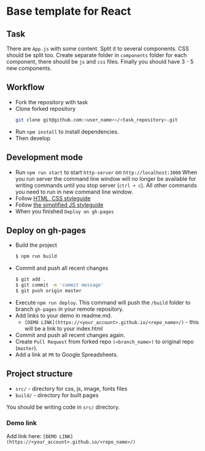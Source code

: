# Base template for React

## Task

There are `App.js` with some content.
Split it to several components. CSS should be split too.
Create separate folder in `components` folder for each component, there should be `js` and `css` files.
Finally you should have 3 - 5 new components.

## Workflow

- Fork the repository with task
- Clone forked repository 
    ```bash
    git clone git@github.com:<user_name>>/<task_repository>.git
    ```
- Run `npm install` to install dependencies.
- Then develop

## Development mode 

- Run `npm run start` to start `http-server` on `http://localhost:3000`
    When you run server the command line window will no longer be available for 
    writing commands until you stop server (`ctrl + c`). All other commands you 
    need to run in new command line window.
- Follow [HTML, CSS styleguide](https://mate-academy.github.io/style-guides/htmlcss.html)
- Follow [the simplified JS styleguide](https://mate-academy.github.io/style-guides/javascript-standard-modified)
- When you finished `Deploy on gh-pages`

## Deploy on gh-pages

- Build the project
  ```bash
  $ npm run build
  ```
- Commit and push all recent changes
  ```bash
  $ git add .
  $ git commit -m 'commit message'
  $ git push origin master
  ```
- Execute `npm run deploy`. This command will push the `/build` folder to branch
  `gh-pages` in your remote repository. 
- Add links to your demo in readme.md.
  - `[DEMO LINK](https://<your_account>.github.io/<repo_name>/)` - this will be a 
  link to your index.html
- Commit and push all recent changes again.
- Create `Pull Request` from forked repo `(<branch_name>)` to original repo 
(`master`).
- Add a link at `PR` to Google Spreadsheets.

## Project structure

- `src/` - directory for css, js, image, fonts files
- `build/` - directory for built pages

You should be writing code in `src/` directory.

### Demo link

Add link here: `[DEMO LINK](https://<your_account>.github.io/<repo_name>/)`
